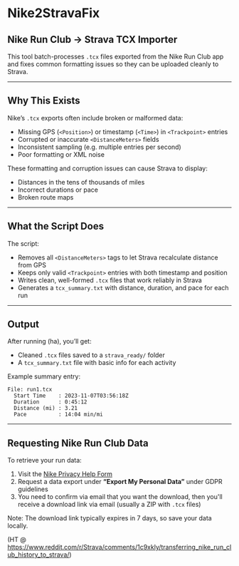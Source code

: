 # Nike2StravaFix
## Nike Run Club → Strava TCX Importer

This tool batch-processes `.tcx` files exported from the Nike Run Club app and fixes common formatting issues so they can be uploaded cleanly to Strava.

---

## Why This Exists

Nike’s `.tcx` exports often include broken or malformed data:

- Missing GPS (`<Position>`) or timestamp (`<Time>`) in `<Trackpoint>` entries
- Corrupted or inaccurate `<DistanceMeters>` fields
- Inconsistent sampling (e.g. multiple entries per second)
- Poor formatting or XML noise

These formatting and corruption issues can cause Strava to display:

- Distances in the tens of thousands of miles
- Incorrect durations or pace
- Broken route maps

---

## What the Script Does

The script:

- Removes all `<DistanceMeters>` tags to let Strava recalculate distance from GPS
- Keeps only valid `<Trackpoint>` entries with both timestamp and position
- Writes clean, well-formed `.tcx` files that work reliably in Strava
- Generates a `tcx_summary.txt` with distance, duration, and pace for each run

---

## Output

After running (ha), you’ll get:

- Cleaned `.tcx` files saved to a `strava_ready/` folder
- A `tcx_summary.txt` file with basic info for each activity

Example summary entry:

```
File: run1.tcx
  Start Time    : 2023-11-07T03:56:18Z
  Duration      : 0:45:12
  Distance (mi) : 3.21
  Pace          : 14:04 min/mi
```

---

## Requesting Nike Run Club Data

To retrieve your run data:

1. Visit the [Nike Privacy Help Form](https://www.nike.com/help/privacy)
2. Request a data export under **“Export My Personal Data”** under GDPR guidelines 
3. You need to confirm via email that you want the download, then you'll receive a download link via email (usually a ZIP with `.tcx` files)

Note: The download link typically expires in 7 days, so save your data locally.

(HT @ https://www.reddit.com/r/Strava/comments/1c9xkly/transferring_nike_run_club_history_to_strava/)